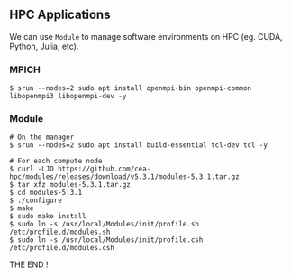 ## HPC Applications

We can use `Module` to manage software environments on HPC (eg. CUDA, Python, Julia, etc).

### MPICH

```
$ srun --nodes=2 sudo apt install openmpi-bin openmpi-common libopenmpi3 libopenmpi-dev -y
```

### Module

```
# On the manager
$ srun --nodes=2 sudo apt install build-essential tcl-dev tcl -y

# For each compute node
$ curl -LJO https://github.com/cea-hpc/modules/releases/download/v5.3.1/modules-5.3.1.tar.gz
$ tar xfz modules-5.3.1.tar.gz
$ cd modules-5.3.1
$ ./configure
$ make
$ sudo make install
$ sudo ln -s /usr/local/Modules/init/profile.sh /etc/profile.d/modules.sh
$ sudo ln -s /usr/local/Modules/init/profile.csh /etc/profile.d/modules.csh
```

THE END !
